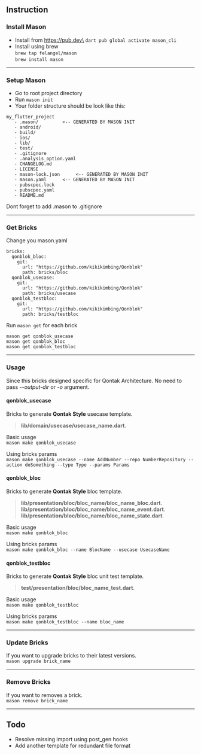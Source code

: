## Instruction
### Install Mason

 - Install from https://pub.dev\
 `dart pub global activate mason_cli`
 - Install using brew\
 `brew tap felangel/mason`\
 `brew install mason`

---

### Setup Mason
 - Go to root project directory
 - Run `mason init`
 - Your folder structure should be look like this:
 ```
 my_flutter_project
	- .mason/  		  <-- GENERATED BY MASON INIT
	- android/
	- build/
	- ios/
	- lib/
	- test/
	- .gitignore
	- .analysis_option.yaml
	- CHANGELOG.md
	- LICENSE
	- mason-lock.json      <-- GENERATED BY MASON INIT
	- mason.yaml 	  <-- GENERATED BY MASON INIT
	- pubscpec.lock
	- pubscpec.yaml
	- README.md
 ```
 Dont forget to add .mason to .gitignore

---

### Get Bricks
Change you mason.yaml
```
bricks:
  qonblok_bloc:
    git:
      url: "https://github.com/kikikimbing/Qonblok"
      path: bricks/bloc
  qonblok_usecase:
    git:
      url: "https://github.com/kikikimbing/Qonblok"
      path: bricks/usecase
  qonblok_testbloc:
    git:
      url: "https://github.com/kikikimbing/Qonblok"
      path: bricks/testbloc
```
Run `mason get` for each brick

    mason get qonblok_usecase
    mason get qonblok_bloc
    mason get qonblok_testbloc

---

### Usage
Since this bricks designed specific for Qontak Architecture. No need to pass *--output-dir* or *-o* argument.

#### qonblok_usecase
Bricks to generate **Qontak Style** usecase template.
>**lib/domain/usecase/usecase_name.dart**.

Basic usage\
`mason make qonblok_usecase`

Using bricks params\
`mason make qonblok_usecase --name AddNumber --repo NumberRepository --action doSomething --type Type --params Params`

#### qonblok_bloc
Bricks to generate **Qontak Style** bloc template.
>**lib/presentation/bloc/bloc_name/bloc_name_bloc.dart**.
>**lib/presentation/bloc/bloc_name/bloc_name_event.dart**.
>**lib/presentation/bloc/bloc_name/bloc_name_state.dart**.

Basic usage\
`mason make qonblok_bloc`

Using bricks params\
`mason make qonblok_bloc --name BlocName --usecase UsecaseName`

#### qonblok_testbloc
Bricks to generate **Qontak Style** bloc unit test template.
>**test/presentation/bloc/bloc_name_test.dart**.

Basic usage\
`mason make qonblok_testbloc`

Using bricks params\
`mason make qonblok_testbloc --name bloc_name`

---

### Update Bricks
If you want to upgrade bricks to their latest versions.\
`mason upgrade brick_name`

---

### Remove Bricks
If you want to removes a brick.\
`mason remove brick_name`

---

## Todo

 - Resolve missing import using post_gen hooks
 - Add another template for redundant file format
